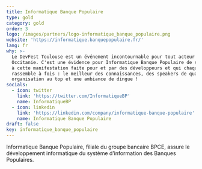 ```yaml
---
title: Informatique Banque Populaire
type: gold
category: gold
order: 3
logo: /images/partners/logo-informatique_banque_populaire.png
website: 'https://informatique.banquepopulaire.fr/'
lang: fr
why: >-
  Le DevFest Toulouse est un événement incontournable pour tout acteur IT en
  Occitanie. C'est une évidence pour Informatique Banque Populaire de s'associer
  à cette manifestation faite pour et par des développeurs et qui chaque année
  rassemble à fois : le meilleur des connaissances, des speakers de qualité, une
  organisation au top et une ambiance de dingue !
socials:
  - icon: twitter
    link: 'https://twitter.com/InformatiqueBP'
    name: InformatiqueBP
  - icon: linkedin
    link: 'https://linkedin.com/company/informatique-banque-populaire'
    name: Informatique Banque Populaire
draft: false
key: informatique_banque_populaire
---
```

Informatique Banque Populaire, filiale du groupe bancaire BPCE, assure le développement informatique du système d’information des Banques Populaires.
